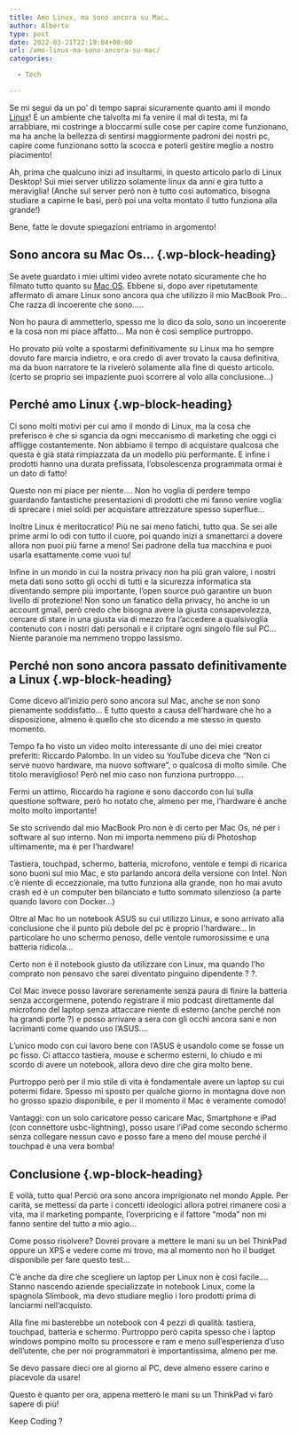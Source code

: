 ```yaml
---
title: Amo Linux, ma sono ancora su Mac…
author: Alberto
type: post
date: 2022-03-21T22:19:04+00:00
url: /amo-linux-ma-sono-ancora-su-mac/
categories:

  - Tech

---
```

Se mi segui da un po&#8217; di tempo saprai sicuramente quanto ami il mondo [Linux][1]! È un ambiente che talvolta mi fa venire il mal di testa, mi fa arrabbiare, mi costringe a bloccarmi sulle cose per capire come funzionano, ma ha anche la bellezza di sentirsi maggiormente padroni dei nostri pc, capire come funzionano sotto la scocca e poterli gestire meglio a nostro piacimento!

Ah, prima che qualcuno inizi ad insultarmi, in questo articolo parlo di Linux Desktop! Sui miei server utilizzo solamente linux da anni e gira tutto a meraviglia! (Anche sul server però non è tutto così automatico, bisogna studiare a capirne le basi, però poi una volta montato il tutto funziona alla grande!)

Bene, fatte le dovute spiegazioni entriamo in argomento!

## Sono ancora su Mac Os&#8230; {.wp-block-heading}

Se avete guardato i miei ultimi video avrete notato sicuramente che ho filmato tutto quanto su [Mac OS][2]. Ebbene si, dopo aver ripetutamente affermato di amare Linux sono ancora qua che utilizzo il mio MacBook Pro&#8230; Che razza di incoerente che sono&#8230;..

Non ho paura di ammetterlo, spesso me lo dico da solo, sono un incoerente e la cosa non mi piace affatto&#8230; Ma non è così semplice purtroppo.

Ho provato più volte a spostarmi definitivamente su Linux ma ho sempre dovuto fare marcia indietro, e ora credo di aver trovato la causa definitiva, ma da buon narratore te la rivelerò solamente alla fine di questo articolo. (certo se proprio sei impaziente puoi scorrere al volo alla conclusione&#8230;)

## Perché amo Linux {.wp-block-heading}

Ci sono molti motivi per cui amo il mondo di Linux, ma la cosa che preferisco è che si sgancia da ogni meccanismo di marketing che oggi ci affligge costantemente. Non abbiamo il tempo di acquistare qualcosa che questa è già stata rimpiazzata da un modello più performante. E infine i prodotti hanno una durata prefissata, l&#8217;obsolescenza programmata ormai è un dato di fatto!

Questo non mi piace per niente&#8230;. Non ho voglia di perdere tempo guardando fantastiche presentazioni di prodotti che mi fanno venire voglia di sprecare i miei soldi per acquistare attrezzature spesso superflue&#8230;

Inoltre Linux è meritocratico! Più ne sai meno fatichi, tutto qua. Se sei alle prime armi lo odi con tutto il cuore, poi quando inizi a smanettarci a dovere allora non puoi più farne a meno! Sei padrone della tua macchina e puoi usarla esattamente come vuoi tu!

Infine in un mondo in cui la nostra privacy non ha più gran valore, i nostri meta dati sono sotto gli occhi di tutti e la sicurezza informatica sta diventando sempre più importante, l&#8217;open source può garantire un buon livello di protezione! Non sono un fanatico della privacy, ho anche io un account gmail, però credo che bisogna avere la giusta consapevolezza, cercare di stare in una giusta via di mezzo fra l&#8217;accedere a qualsivoglia contenuto con i nostri dati personali e il criptare ogni singolo file sul PC&#8230; Niente paranoie ma nemmeno troppo lassismo.

## Perché non sono ancora passato definitivamente a Linux {.wp-block-heading}

Come dicevo all&#8217;inizio però sono ancora sul Mac, anche se non sono pienamente soddisfatto&#8230; E tutto questo a causa dell&#8217;hardware che ho a disposizione, almeno è quello che sto dicendo a me stesso in questo momento.

Tempo fa ho visto un video molto interessante di uno dei miei creator preferiti: Riccardo Palombo. In un video su YouTube diceva che &#8220;Non ci serve nuovo hardware, ma nuovo software&#8221;, o qualcosa di molto simile. Che titolo meraviglioso! Però nel mio caso non funziona purtroppo&#8230;.

Fermi un attimo, Riccardo ha ragione e sono daccordo con lui sulla questione software, però ho notato che, almeno per me, l&#8217;hardware è anche molto molto importante!

Se sto scrivendo dal mio MacBook Pro non è di certo per Mac Os, né per i software al suo interno. Non mi importa nemmeno più di Photoshop ultimamente, ma è per l&#8217;hardware!

Tastiera, touchpad, schermo, batteria, microfono, ventole e tempi di ricarica sono buoni sul mio Mac, e sto parlando ancora della versione con Intel. Non c&#8217;è niente di eccezzionale, ma tutto funziona alla grande, non ho mai avuto crash ed è un computer ben bilanciato e tutto sommato silenzioso (a parte quando lavoro con Docker&#8230;)

Oltre al Mac ho un notebook ASUS su cui utilizzo Linux, e sono arrivato alla conclusione che il punto più debole del pc è proprio l&#8217;hardware&#8230; In particolare ho uno schermo penoso, delle ventole rumorosissime e una batteria ridicola&#8230;

Certo non è il notebook giusto da utilizzare con Linux, ma quando l&#8217;ho comprato non pensavo che sarei diventato pinguino dipendente ? ?.

Col Mac invece posso lavorare serenamente senza paura di finire la batteria senza accorgermene, potendo registrare il mio podcast direttamente dal microfono del laptop senza attaccare niente di esterno (anche perché non ha grandi porte ?) e posso arrivare a sera con gli occhi ancora sani e non lacrimanti come quando uso l&#8217;ASUS&#8230;.

L&#8217;unico modo con cui lavoro bene con l&#8217;ASUS è usandolo come se fosse un pc fisso. Ci attacco tastiera, mouse e schermo esterni, lo chiudo e mi scordo di avere un notebook, allora devo dire che gira molto bene.

Purtroppo però per il mio stile di vita è fondamentale avere un laptop su cui potermi fidare. Spesso mi sposto per qualche giorno in montagna dove non ho grosso spazio disponibile, e per il momento il Mac è veramente comodo!

Vantaggi: con un solo caricatore posso caricare Mac, Smartphone e iPad (con connettore usbc-lightning), posso usare l&#8217;iPad come secondo schermo senza collegare nessun cavo e posso fare a meno del mouse perché il touchpad è una vera bomba!



## Conclusione {.wp-block-heading}

E voilà, tutto qua! Perciò ora sono ancora imprigionato nel mondo Apple. Per carità, se mettessi da parte i concetti ideologici allora potrei rimanere così a vita, ma il marketing pompante, l&#8217;overpricing e il fattore &#8220;moda&#8221; non mi fanno sentire del tutto a mio agio&#8230;

Come posso risolvere? Dovrei provare a mettere le mani su un bel ThinkPad oppure un XPS e vedere come mi trovo, ma al momento non ho il budget disponibile per fare questo test&#8230;

C&#8217;è anche da dire che scegliere un laptop per Linux non è così facile&#8230;. Stanno nascendo aziende specializzate in notebook Linux, come la spagnola Slimbook, ma devo studiare meglio i loro prodotti prima di lanciarmi nell&#8217;acquisto.

Alla fine mi basterebbe un notebook con 4 pezzi di qualità: tastiera, touchpad, batteria e schermo. Purtroppo però capita spesso che i laptop windows pompino molto su processore e ram e meno sull&#8217;esperienza d&#8217;uso dell&#8217;utente, che per noi programmatori è importantissima, almeno per me.

Se devo passare dieci ore al giorno al PC, deve almeno essere carino e piacevole da usare!

Questo è quanto per ora, appena metterò le mani su un ThinkPad vi farò sapere di più!

Keep Coding ?

 [1]: /perche-dovremmo-tutti-passare-a-linux-e-perche-non-lo-facciamo/
 [2]: /nuovo-macbook-pro-2020-per-sviluppo-web/
